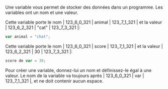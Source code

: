 Une variable vous permet de stocker des données dans un programme. Les variables ont un nom et une valeur.

Cette variable porte le nom | 123_6_0_321 | animal | 123_7_1_321 | et la valeur | 123_6_2_321 | "cat" | 123_7_3_321 |:

```javascript
var animal = "chat";
```

Cette variable porte le nom | 123_6_0_321 | score | 123_7_1_321 | et la valeur | 123_6_2_321 | 30 | 123_7_3_321 |:

```javascript
score de var = 30;
```

Pour créer une variable, donnez-lui un nom et définissez-le égal à une valeur. Le nom de la variable va toujours après | 123_6_0_321 | var | 123_7_1_321 |, et ne doit contenir aucun espace.